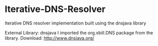 # Iterative-DNS-Resolver
Iterative DNS resolver implementation built using the dnsjava library

External Library: dnsjava
I imported the org.xbill.DNS package from the library.
Download: http://www.dnsjava.org/
